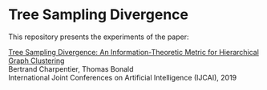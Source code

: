# Tree Sampling Divergence

This repository presents the experiments of the paper:

[Tree Sampling Divergence: An Information-Theoretic Metric for Hierarchical Graph Clustering](https://www.ijcai.org/Proceedings/2019/0286.pdf)<br>
Bertrand Charpentier, Thomas Bonald<br>
International Joint Conferences on Artificial Intelligence (IJCAI), 2019
